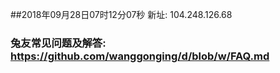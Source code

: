 ##2018年09月28日07时12分07秒 新址: 104.248.126.68
### 兔友常见问题及解答: https://github.com/wanggonging/d/blob/w/FAQ.md
